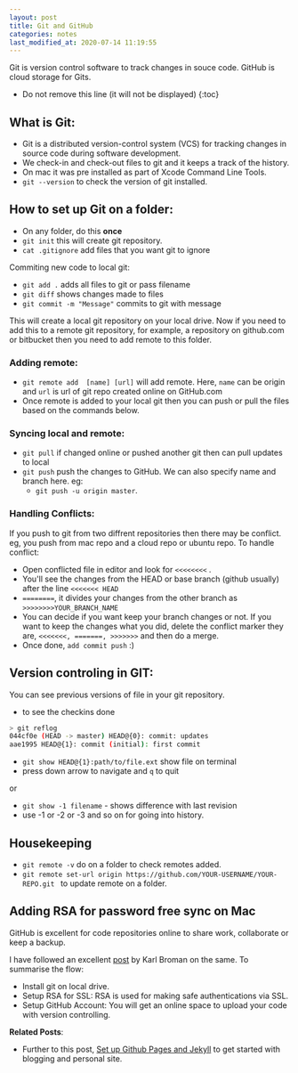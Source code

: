```yaml
---
layout: post
title: Git and GitHub
categories: notes
last_modified_at: 2020-07-14 11:19:55
---
```


Git is version control software to track changes in souce code. GitHub is cloud storage for Gits.

* Do not remove this line (it will not be displayed)
{:toc}

## What is Git:
- Git is a distributed version-control system (VCS) for tracking changes in source code during software development. 
- We check-in and check-out files to git and it keeps a track of the history.
- On mac it was pre installed as part of Xcode Command Line Tools.
- `git --version` to check the version of git installed.

## How to set up Git on a folder:
- On any folder, do this **once**
- `git init` this will create git repository.
- `cat .gitignore` add files that you want git to ignore

Commiting new code to local git:
- `git add .` adds all files to git or pass filename
- `git diff` shows changes made to files
- `git commit -m "Message"` commits to git with message

This will create a local git repository on your local drive. Now if you need to add this to a remote git repository, for example, a repository on github.com or bitbucket then you need to add remote to this folder. 

### Adding remote:
- `git remote add  [name] [url]` will add remote. Here, `name` can be origin and `url` is url of git repo created online on GitHub.com
- Once remote is added to your local git then you can push or pull the files based on the commands below. 

### Syncing local and remote:
- `git pull` if changed online or pushed another git then can pull updates to local
- `git push` push the changes to GitHub. We can also specify name and branch here. eg:
  - `git push -u origin master`.

### Handling Conflicts:
If you push to git from two diffrent repositories then there may be conflict. eg, you push from mac repo and a cloud repo or ubuntu repo. To handle conflict:
- Open conflicted file in editor and look for `<<<<<<<<` .
- You'll see the changes from the HEAD or base branch (github usually) after the line `<<<<<<< HEAD`
- `========`, it divides your changes from the other branch as `>>>>>>>>YOUR_BRANCH_NAME`
- You can decide if you want keep your branch changes or not. If you want to keep the changes what you did, delete the conflict marker they are, `<<<<<<<, =======, >>>>>>>` and then do a merge.
- Once done, `add commit push` :)

## Version controling in GIT:
You can see previous versions of file in your git repository.
- to see the checkins done
```sh
> git reflog
044cf0e (HEAD -> master) HEAD@{0}: commit: updates
aae1995 HEAD@{1}: commit (initial): first commit
```
- `git show HEAD@{1}:path/to/file.ext` show file on terminal
- press down arrow to navigate and `q` to quit

or

- `git show -1 filename` - shows difference with last revision
- use -1 or -2 or -3 and so on for going into history.

## Housekeeping
- `git remote -v` do on a folder to check remotes added.
- `git remote set-url origin https://github.com/YOUR-USERNAME/YOUR-REPO.git
` to update remote on a folder.


## Adding RSA for password free sync on Mac

GitHub is excellent for code repositories online to share work, collaborate or keep a backup.

I have followed an excellent [post](https://kbroman.org/github_tutorial/) by Karl Broman on the same. To summarise the flow:
- Install git on local drive. 
- Setup RSA for SSL: RSA is used for making safe authentications via SSL.
- Setup GitHub Account: You will get an online space to upload your code with version controlling.

**Related Posts**:
- Further to this post, [Set up Github Pages and Jekyll](github-pages-jekyll) to get started with blogging and personal site.